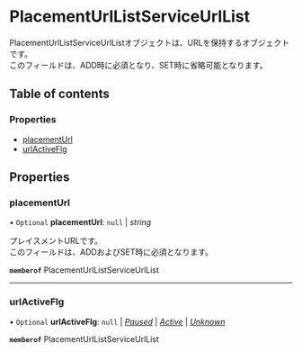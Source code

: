 # PlacementUrlListServiceUrlList


<div lang=\"ja\"> PlacementUrlListServiceUrlListオブジェクトは、URLを保持するオブジェクトです。<br> このフィールドは、ADD時に必須となり、SET時に省略可能となります。 </div> 

## Table of contents

### Properties

- [placementUrl](placementurllistserviceurllist.md#placementurl)
- [urlActiveFlg](placementurllistserviceurllist.md#urlactiveflg)

## Properties

### placementUrl

• `Optional` **placementUrl**: ``null`` \| *string*

<div lang=\"ja\"> プレイスメントURLです。<br> このフィールドは、ADDおよびSET時に必須となります。 </div> 

**`memberof`** PlacementUrlListServiceUrlList

___

### urlActiveFlg

• `Optional` **urlActiveFlg**: ``null`` \| [*Paused*](./enums/placementurllistserviceurlactiveflg.md#paused) \| [*Active*](./enums/placementurllistserviceurlactiveflg.md#active) \| [*Unknown*](./enums/placementurllistserviceurlactiveflg.md#unknown)

**`memberof`** PlacementUrlListServiceUrlList
